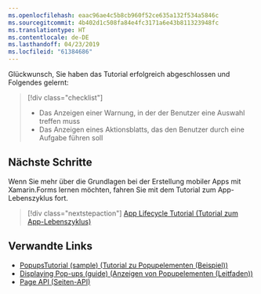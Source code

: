 ```yaml
---
ms.openlocfilehash: eaac96ae4c5b8cb960f52ce635a132f534a5846c
ms.sourcegitcommit: 4b402d1c508fa84e4fc3171a6e43b811323948fc
ms.translationtype: HT
ms.contentlocale: de-DE
ms.lasthandoff: 04/23/2019
ms.locfileid: "61384686"
---
```

Glückwunsch, Sie haben das Tutorial erfolgreich abgeschlossen und Folgendes gelernt:

> [!div class="checklist"]
> - Das Anzeigen einer Warnung, in der der Benutzer eine Auswahl treffen muss
> - Das Anzeigen eines Aktionsblatts, das den Benutzer durch eine Aufgabe führen soll

## <a name="next-steps"></a>Nächste Schritte

Wenn Sie mehr über die Grundlagen bei der Erstellung mobiler Apps mit Xamarin.Forms lernen möchten, fahren Sie mit dem Tutorial zum App-Lebenszyklus fort.

> [!div class="nextstepaction"]
> [App Lifecycle Tutorial (Tutorial zum App-Lebenszyklus)](~/get-started/tutorials/app-lifecycle/index.yml)

## <a name="related-links"></a>Verwandte Links

- [PopupsTutorial (sample) (Tutorial zu Popupelementen (Beispiel))](https://developer.xamarin.com/samples/xamarin-forms/GetStarted/Tutorials/PopupsTutorial)
- [Displaying Pop-ups (guide) (Anzeigen von Popupelementen (Leitfaden))](~/xamarin-forms/app-fundamentals/navigation/pop-ups.md)
- [Page API (Seiten-API)](xref:Xamarin.Forms.Page)
